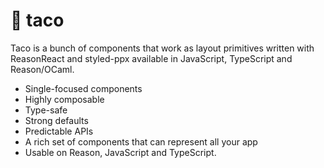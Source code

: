 # 🌮 taco

Taco is a bunch of components that work as layout primitives written with ReasonReact and styled-ppx available in JavaScript, TypeScript and Reason/OCaml.

- Single-focused components
- Highly composable
- Type-safe
- Strong defaults
- Predictable APIs
- A rich set of components that can represent all your app
- Usable on Reason, JavaScript and TypeScript.

<!--
- Token generation
    - Generate all spacings/font-sizes/line-heights/shadows based on a config
    - Generate color palette based on your base color
- Capacity to be extended. -->